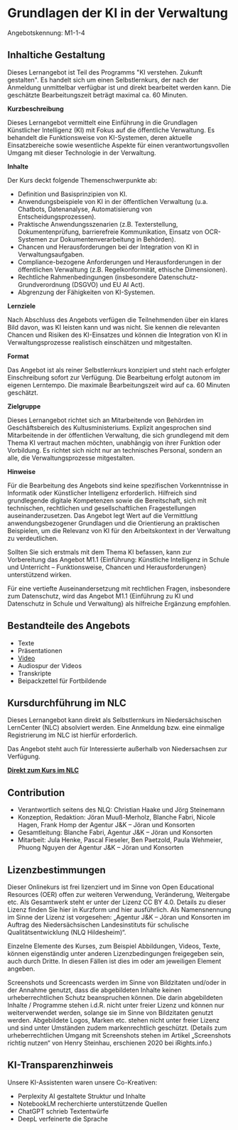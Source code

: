 # Grundlagen der KI in der Verwaltung
Angebotskennung: M1-1-4

## Inhaltiche Gestaltung


Dieses Lernangebot ist Teil des Programms "KI verstehen. Zukunft gestalten". Es handelt sich um einen Selbstlernkurs, der nach der Anmeldung unmittelbar verfügbar ist und direkt bearbeitet werden kann. Die geschätzte Bearbeitungszeit beträgt maximal ca. 60 Minuten.

**Kurzbeschreibung**

Dieses Lernangebot vermittelt eine Einführung in die Grundlagen Künstlicher Intelligenz (KI) mit Fokus auf die öffentliche Verwaltung. Es behandelt die Funktionsweise von KI-Systemen, deren aktuelle Einsatzbereiche sowie wesentliche Aspekte für einen verantwortungsvollen Umgang mit dieser Technologie in der Verwaltung.

**Inhalte**

Der Kurs deckt folgende Themenschwerpunkte ab:

- Definition und Basisprinzipien von KI.
- Anwendungsbeispiele von KI in der öffentlichen Verwaltung (u.a. Chatbots, Datenanalyse, Automatisierung von Entscheidungsprozessen).
- Praktische Anwendungsszenarien (z.B. Texterstellung, Dokumentenprüfung, barrierefreie Kommunikation, Einsatz von OCR-Systemen zur Dokumentenverarbeitung in Behörden).
- Chancen und Herausforderungen bei der Integration von KI in Verwaltungsaufgaben.
- Compliance-bezogene Anforderungen und Herausforderungen in der öffentlichen Verwaltung (z.B. Regelkonformität, ethische Dimensionen).
- Rechtliche Rahmenbedingungen (insbesondere Datenschutz-Grundverordnung (DSGVO) und EU AI Act).
- Abgrenzung der Fähigkeiten von KI-Systemen.

**Lernziele**

Nach Abschluss des Angebots verfügen die Teilnehmenden über ein klares Bild davon, was KI leisten kann und was nicht. Sie kennen die relevanten Chancen und Risiken des KI-Einsatzes und können die Integration von KI in Verwaltungsprozesse realistisch einschätzen und mitgestalten.

**Format**

Das Angebot ist als reiner Selbstlernkurs konzipiert und steht nach erfolgter Einschreibung sofort zur Verfügung. Die Bearbeitung erfolgt autonom im eigenen Lerntempo. Die maximale Bearbeitungszeit wird auf ca. 60 Minuten geschätzt.

**Zielgruppe**

Dieses Lernangebot richtet sich an Mitarbeitende von Behörden im Geschäftsbereich des Kultusministeriums. Explizit angesprochen sind Mitarbeitende in der öffentlichen Verwaltung, die sich grundlegend mit dem Thema KI vertraut machen möchten, unabhängig von ihrer Funktion oder Vorbildung. Es richtet sich nicht nur an technisches Personal, sondern an alle, die Verwaltungsprozesse mitgestalten.

**Hinweise**

Für die Bearbeitung des Angebots sind keine spezifischen Vorkenntnisse in Informatik oder Künstlicher Intelligenz erforderlich. Hilfreich sind grundlegende digitale Kompetenzen sowie die Bereitschaft, sich mit technischen, rechtlichen und gesellschaftlichen Fragestellungen auseinanderzusetzen. Das Angebot legt Wert auf die Vermittlung anwendungsbezogener Grundlagen und die Orientierung an praktischen Beispielen, um die Relevanz von KI für den Arbeitskontext in der Verwaltung zu verdeutlichen.

Sollten Sie sich erstmals mit dem Thema KI befassen, kann zur Vorbereitung das Angebot 
M1.1 {Einführung: Künstliche Intelligenz in Schule und Unterricht – Funktionsweise, Chancen und Herausforderungen} unterstützend wirken. 

Für eine vertiefte Auseinandersetzung mit rechtlichen Fragen, insbesondere zum Datenschutz, wird das Angebot M1.1 {Einführung zu KI und Datenschutz in Schule und Verwaltung} als hilfreiche Ergänzung empfohlen.

## Bestandteile des Angebots

- Texte
- Präsentationen
- [Video](https://speicher.nibis.de/s/TBd5GRXaTr59wW5)
- Audiospur der Videos
- Transkripte
- Beipackzettel für Fortbildende

## Kursdurchführung im NLC

Dieses Lernangebot kann direkt als Selbstlernkurs im Niedersächsischen LernCenter (NLC) absolviert werden. Eine Anmeldung bzw. eine einmalige Registrierung im NLC ist hierfür erforderlich.

Das Angebot steht auch für Interessierte außerhalb von Niedersachsen zur Verfügung.

**[Direkt zum Kurs im NLC](https://nlc.info/app/edb/event/49257)**

## Contribution

- Verantwortlich seitens des NLQ: Christian Haake und Jörg Steinemann 
- Konzeption, Redaktion: Jöran Muuß-Merholz, Blanche Fabri, Nicole Hagen, Frank Homp der Agentur J&K – Jöran und Konsorten
- Gesamtleitung: Blanche Fabri, Agentur J&K – Jöran und Konsorten
- Mitarbeit: Jula Henke, Pascal Fieseler, Ben Paetzold, Paula Wehmeier, Phuong Nguyen der Agentur J&K – Jöran und Konsorten

## Lizenzbestimmungen

Dieser Onlinekurs ist frei lizenziert und im Sinne von Open Educational Resources (OER) offen zur weiteren Verwendung, Veränderung, Weitergabe etc. Als Gesamtwerk steht er unter der Lizenz CC BY 4.0. Details zu dieser Lizenz finden Sie hier in Kurzform und hier ausführlich. Als Namensnennung im Sinne der Lizenz ist vorgesehen: „Agentur J&K – Jöran und Konsorten im Auftrag des Niedersächsischen Landesinstituts für schulische Qualitätsentwicklung (NLQ Hildesheim)“.

Einzelne Elemente des Kurses, zum Beispiel Abbildungen, Videos, Texte, können eigenständig unter anderen Lizenzbedingungen freigegeben sein, auch durch Dritte. In diesen Fällen ist dies im oder am jeweiligen Element angeben.

Screenshots und Screencasts werden im Sinne von Bildzitaten und/oder in der Annahme genutzt, dass die abgebildeten Inhalte keinen urheberrechtlichen Schutz beanspruchen können. Die darin abgebildeten Inhalte / Programme stehen i.d.R. nicht unter freier Lizenz und können nur weiterverwendet werden, solange sie im Sinne von Bildzitaten genutzt werden. Abgebildete Logos, Marken etc. stehen nicht unter freier Lizenz und sind unter Umständen zudem markenrechtlich geschützt. (Details zum urheberrechtlichen Umgang mit Screenshots stehen im Artikel „Screenshots richtig nutzen“ von Henry Steinhau, erschienen 2020 bei iRights.info.)

## KI-Transparenzhinweis

Unsere KI-Assistenten waren unsere Co-Kreativen:
- Perplexity AI gestaltete Struktur und Inhalte
- NotebookLM recherchierte unterstützende Quellen
- ChatGPT schrieb Textentwürfe
- DeepL verfeinerte die Sprache
